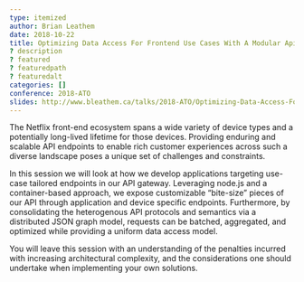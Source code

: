 ```yaml
---
type: itemized
author: Brian Leathem
date: 2018-10-22
title: Optimizing Data Access For Frontend Use Cases With A Modular Api Gateway
? description
? featured
? featuredpath
? featuredalt
categories: []
conference: 2018-ATO
slides: http://www.bleathem.ca/talks/2018-ATO/Optimizing-Data-Access-For-Frontend-Use-Cases.pdf
---
```


The Netflix front-end ecosystem spans a wide variety of device types and a potentially long-lived lifetime for those devices. Providing enduring and scalable API endpoints to enable rich customer experiences across such a diverse landscape poses a unique set of challenges and constraints.

In this session we will look at how we develop applications targeting use-case tailored endpoints in our API gateway. Leveraging node.js and a container-based approach, we expose customizable “bite-size” pieces of our API through application and device specific endpoints. Furthermore, by consolidating the heterogenous API protocols and semantics via a distributed JSON graph model, requests can be batched, aggregated, and optimized while providing a uniform data access model.

You will leave this session with an understanding of the penalties incurred with increasing architectural complexity, and the considerations one should undertake when implementing your own solutions.
